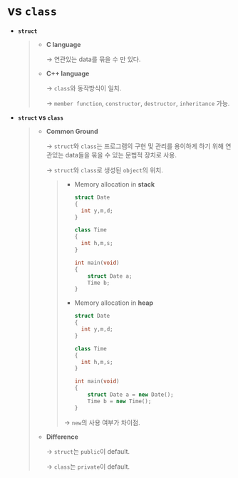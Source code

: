 # vs `class`

* **`struct`**

  > * **C language**
  >
  >   → 연관있는 data를 묶을 수 만 있다.
  >
  > 
  >
  > * **C++ language**
  >
  >   → `class`와 동작방식이 일치.
  >
  >   → `member function`, `constructor`, `destructor`, `inheritance` 가능.

  

* **`struct` vs `class`**

  > * **Common Ground**
  >
  >   → `struct`와 `class`는 프로그램의 구현 및 관리를 용이하게 하기 위해 연관있는 data들을 묶을 수 있는 문법적 장치로 사용.
  >
  >   → `struct`와 `class`로 생성된 `object`의 위치.
  >
  >   > * Memory allocation in **stack**
  >   >
  >   >   ```c++
  >   >   struct Date
  >   >   {
  >   >   	int y,m,d;
  >   >   }
  >   >   
  >   >   class Time
  >   >   {
  >   >   	int h,m,s;
  >   >   }
  >   >   
  >   >   int main(void)
  >   >   {
  >   >       struct Date a;		
  >   >       Time b;
  >   >   }
  >   >   ```
  >   >
  >   > * Memory allocation in **heap**
  >   >
  >   >   ```c++
  >   >   struct Date
  >   >   {
  >   >   	int y,m,d;
  >   >   }
  >   >   
  >   >   class Time
  >   >   {
  >   >   	int h,m,s;
  >   >   }
  >   >   
  >   >   int main(void)
  >   >   {
  >   >       struct Date a = new Date();		
  >   >       Time b = new Time();
  >   >   }
  >   >   ```
  >   >
  >   > → `new`의 사용 여부가 차이점.
  >
  > 
  >
  > * **Difference**
  >
  >   → `struct`는 `public`이 default.
  >
  >   → `class`는 `private`이 default.